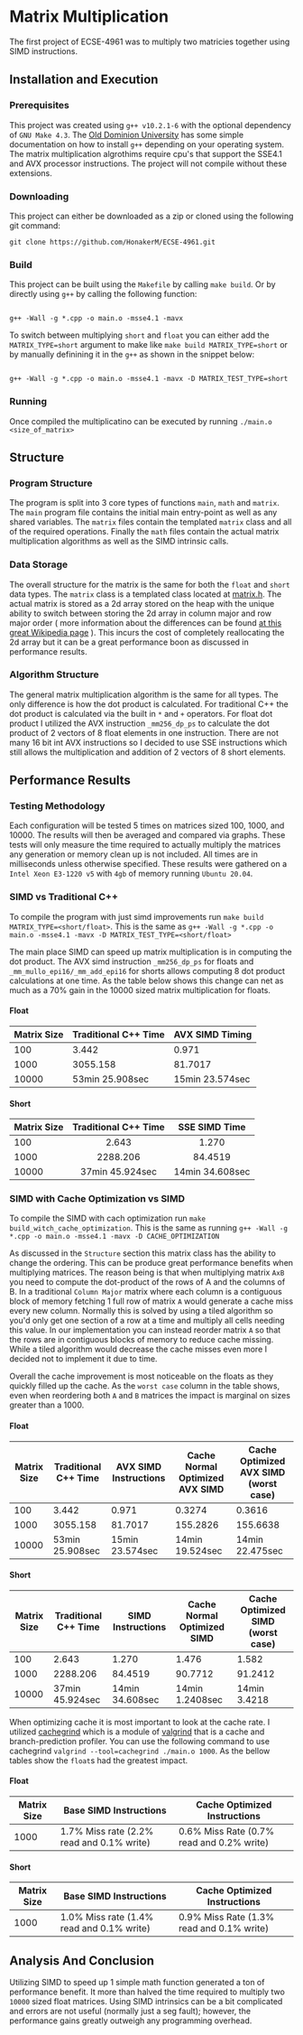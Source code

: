 
  

# Matrix Multiplication

The first project of ECSE-4961 was to multiply two matricies together using SIMD instructions.

  

## Installation and Execution

### Prerequisites

This project was created using `g++ v10.2.1-6` with the optional dependency of `GNU Make 4.3`. The [Old Dominion University](https://www.cs.odu.edu/~zeil/cs250PreTest/latest/Public/installingACompiler/) has some simple documentation on how to install `g++` depending on your operating system. The matrix multiplication algrothims require cpu's that support the SSE4.1 and AVX processor instructions. The project will not compile without these extensions.

### Downloading

This project can either be downloaded as a zip or cloned using the following git command:
```
git clone https://github.com/HonakerM/ECSE-4961.git
```

### Build

This project can be built using the `Makefile` by calling `make build`. Or by directly using `g++` by calling the following function:

  

```

g++ -Wall -g *.cpp -o main.o -msse4.1 -mavx

```

  

To switch between multiplying `short` and `float` you can either add the `MATRIX_TYPE=short` argument to make like `make build MATRIX_TYPE=short` or by manually definining it in the `g++` as shown in the snippet below:

```

g++ -Wall -g *.cpp -o main.o -msse4.1 -mavx -D MATRIX_TEST_TYPE=short

```

  

### Running

Once compiled the multiplicatino can be executed by running `./main.o <size_of_matrix>`

  
  

## Structure

  

### Program Structure

The program is split into 3 core types of functions `main`, `math` and `matrix`. The `main` program file contains the initial main entry-point as well as any shared variables. The `matrix` files contain the templated `matrix` class and all of the required operations. Finally the `math` files contain the actual matrix multiplication algorithms as well as the SIMD intrinsic calls.

  

### Data Storage

The overall structure for the matrix is the same for both the `float` and `short` data types. The `matrix` class is a templated class located at [matrix.h](https://github.com/HonakerM/ECSE-4961/blob/main/project%201/matrix.h). The actual matrix is stored as a 2d array stored on the heap with the unique ability to switch between storing the 2d array in column major and row major order ( more information about the differences can be found [at this great Wikipedia page](https://en.wikipedia.org/wiki/Row-_and_column-major_order) ). This incurs the cost of completely reallocating the 2d array but it can be a great performance boon as discussed in performance results.

  

### Algorithm Structure

The general matrix multiplication algorithm is the same for all types. The only difference is how the dot product is calculated. For traditional C++ the dot product is calculated via the built in `*` and `+` operators. For float dot product I utilized the AVX instruction `_mm256_dp_ps` to calculate the dot product of 2 vectors of 8 float elements in one instruction. There are not many 16 bit int AVX instructions so I decided to use SSE instructions which still allows the multiplication and addition of 2 vectors of 8 short elements.

  
  

## Performance Results

  

### Testing Methodology

Each configuration will be tested 5 times on matrices sized 100, 1000, and 10000. The results will then be averaged and compared via graphs. These tests will only measure the time required to actually multiply the matrices any generation or memory clean up is not included. All times are in milliseconds unless otherwise specified. These results were gathered on a `Intel Xeon E3-1220 v5` with `4gb` of memory running `Ubuntu 20.04`.

  

### SIMD vs Traditional C++

To compile the program with just simd improvements run `make build MATRIX_TYPE=<short/float>`. This is the same as `g++ -Wall -g *.cpp -o main.o -msse4.1 -mavx -D MATRIX_TEST_TYPE=<short/float>`

  
  

The main place SIMD can speed up matrix multiplication is in computing the dot product. The AVX simd instruction `_mm256_dp_ps` for floats and `_mm_mullo_epi16/_mm_add_epi16` for shorts allows computing 8 dot product calculations at one time. As the table below shows this change can net as much as a 70% gain in the 10000 sized matrix multiplication for floats.

  

#### Float

| Matrix Size | Traditional C++ Time | AVX SIMD Timing |
|-------------|----------------------------|-----------------------|
| 100 | 3.442 | 0.971 |
| 1000 | 3055.158 | 81.7017 |
| 10000 | 53min 25.908sec | 15min 23.574sec |

  

#### Short

| Matrix Size | Traditional C++ Time | SSE SIMD Time |
|-------------|:--------------------------:|:-------------------:|
| 100 | 2.643 | 1.270 |
| 1000 | 2288.206 | 84.4519 |
| 10000 | 37min 45.924sec | 14min 34.608sec |

  
  
  

### SIMD with Cache Optimization vs SIMD

  

To compile the SIMD with cach optimization run `make build_witch_cache_optimization`. This is the same as running `g++ -Wall -g *.cpp -o main.o -msse4.1 -mavx -D CACHE_OPTIMIZATION`

  

As discussed in the `Structure` section this matrix class has the ability to change the ordering. This can be produce great performance benefits when multiplying matrices. The reason being is that when multiplying matrix `AxB` you need to compute the dot-product of the rows of A and the columns of B. In a traditional `Column Major` matrix where each column is a contiguous block of memory fetching 1 full row of matrix `A` would generate a cache miss every new column. Normally this is solved by using a tiled algorithm so you'd only get one section of a row at a time and multiply all cells needing this value. In our implementation you can instead reorder matrix `A` so that the rows are in contiguous blocks of memory to reduce cache missing. While a tiled algorithm would decrease the cache misses even more I decided not to implement it due to time.

  

Overall the cache improvement is most noticeable on the floats as they quickly filled up the cache. As the `worst case` column in the table shows, even when reordering both `A` and `B` matrices the impact is marginal on sizes greater than a 1000. 

  

#### Float

| Matrix Size | Traditional C++ Time | AVX SIMD Instructions | Cache Normal Optimized AVX SIMD | Cache Optimized AVX SIMD (worst case) |
|-------------|----------------------|-------------------|-----------------------------|-----------------------------------|
| 100 | 3.442 | 0.971 | 0.3274 | 0.3616 |
| 1000 | 3055.158 | 81.7017 | 155.2826 | 155.6638 |
| 10000 | 53min 25.908sec | 15min 23.574sec | 14min 19.524sec | 14min 22.475sec | |

  

#### Short

| Matrix Size | Traditional C++ Time | SIMD Instructions | Cache Normal Optimized SIMD | Cache Optimized SIMD (worst case) |
|-------------|----------------------|-------------------|-----------------------------|-----------------------------------|
| 100 | 2.643 | 1.270 | 1.476 | 1.582 |
| 1000 | 2288.206 | 84.4519 | 90.7712 | 91.2412 |
| 10000 | 37min 45.924sec | 14min 34.608sec | 14min 1.2408sec | 14min 3.4218 | |

  

When optimizing cache it is most important to look at the cache rate. I utilized [cachegrind](https://valgrind.org/docs/manual/cg-manual.html) which is a module of [valgrind](https://valgrind.org/downloads/?src=www.discoversdk.com) that is a cache and branch-prediction profiler. You can use the following command to use cachegrind `valgrind --tool=cachegrind ./main.o 1000`. As the bellow tables show the `float`s had the greatest impact.

  

#### Float

| Matrix Size | Base SIMD Instructions | Cache Optimized Instructions |
|-------------|--------------------------------------------|-------------------------------------------|
| 1000 | 1.7% Miss rate (2.2% read and 0.1% write) | 0.6% Miss Rate (0.7% read and 0.2% write) |

  

#### Short

| Matrix Size | Base SIMD Instructions | Cache Optimized Instructions |
|-------------|--------------------------------------------|-------------------------------------------|
| 1000 | 1.0% Miss rate (1.4% read and 0.1% write) | 0.9% Miss Rate (1.3% read and 0.1% write) |

  
  

## Analysis And Conclusion
Utilizing SIMD to speed up 1 simple math function generated a ton of performance benefit. It more than halved the time required to multiply two `10000` sized float matrices. Using SIMD intrinsics can be a bit complicated and errors are not useful (normally just a seg fault); however, the performance gains greatly outweigh any programming overhead. 
